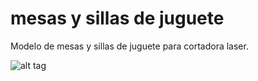 mesas y sillas de juguete
=========================

Modelo de mesas y sillas de juguete para cortadora laser.

![alt tag](https://github.com/flink-cl/mesas_y_sillas/blob/master/mesas_y_sillas.jpg)
